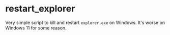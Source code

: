 # restart_explorer

Very simple script to kill and restart `explorer.exe` on Windows. It's worse on Windows 11 for some reason.